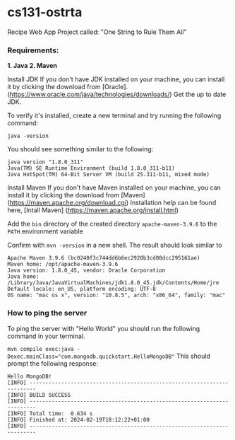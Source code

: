 # cs131-ostrta
Recipe Web App Project called:  "One String to Rule Them All"

### **Requirements:**
   **1. Java**
   **2. Maven**
    
Install JDK
If you don't have JDK installed on your machine, you can install it by clicking the download from [Oracle]. (https://www.oracle.com/java/technologies/downloads/) Get the up to date JDK.

To verify it's installed, create a new terminal and try running the following command:

    java -version

You should see something similar to the following:

    java version "1.8.0_311"
    Java(TM) SE Runtime Environment (build 1.8.0_311-b11)
    Java HotSpot(TM) 64-Bit Server VM (build 25.311-b11, mixed mode)

Install Maven
If you don't have Maven installed on your machine, you can install it by clicking the download from [Maven] (https://maven.apache.org/download.cgi)
Installation help can be found here, [Intall Maven] (https://maven.apache.org/install.html)

Add the ```bin``` directory of the created directory ```apache-maven-3.9.6``` to the ```PATH``` environment variable

Confirm with ```mvn -version``` in a new shell. The result should look similar to

    Apache Maven 3.9.6 (bc0240f3c744dd6b6ec2920b3cd08dcc295161ae)
    Maven home: /opt/apache-maven-3.9.6
    Java version: 1.8.0_45, vendor: Oracle Corporation
    Java home: /Library/Java/JavaVirtualMachines/jdk1.8.0_45.jdk/Contents/Home/jre
    Default locale: en_US, platform encoding: UTF-8
    OS name: "mac os x", version: "10.8.5", arch: "x86_64", family: "mac"


### How to ping the server
To ping the server with "Hello World" you should run the following command in your terminal.

```mvn compile exec:java -Dexec.mainClass="com.mongodb.quickstart.HelloMongoDB"``` This should prompt the following response:

    Hello MongoDB!
    [INFO] ------------------------------------------------------------------------
    [INFO] BUILD SUCCESS
    [INFO] ------------------------------------------------------------------------
    [INFO] Total time:  0.634 s
    [INFO] Finished at: 2024-02-19T18:12:22+01:00
    [INFO] ------------------------------------------------------------------------

